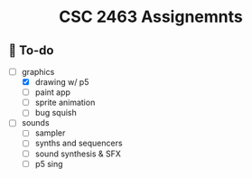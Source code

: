 <h1 align="center">
    <br>
    CSC 2463 Assignemnts
    <br>
</h1>

## 📝 To-do
- [ ] graphics
  - [X] drawing w/ p5
  - [ ] paint app
  - [ ] sprite animation
  - [ ] bug squish
- [ ] sounds
  - [ ] sampler
  - [ ] synths and sequencers
  - [ ] sound synthesis & SFX
  - [ ] p5 sing
